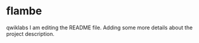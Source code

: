 # flambe
qwiklabs
I am editing the README file. Adding some more details about the project description.
